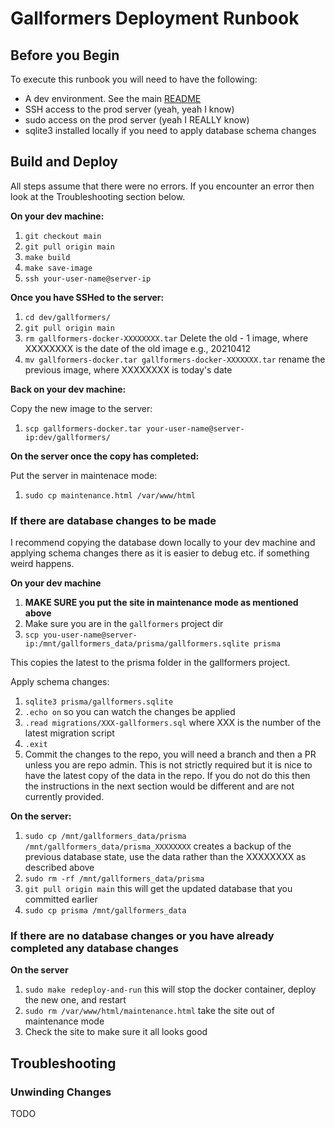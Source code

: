 # Gallformers Deployment Runbook

## Before you Begin

To execute this runbook you will need to have the following:

* A dev environment. See the main [README](../README.md)
* SSH access to the prod server (yeah, yeah I know)
* sudo access on the prod server (yeah I REALLY know)
* sqlite3 installed locally if you need to apply database schema changes

## Build and Deploy

All steps assume that there were no errors. If you encounter an error then look at the Troubleshooting section below.

**On your dev machine:**
1) `git checkout main`
1) `git pull origin main`
1) `make build`
1) `make save-image`
1) `ssh your-user-name@server-ip`

**Once you have SSHed to the server:**
1) `cd dev/gallformers/`
1) `git pull origin main`
1) `rm gallformers-docker-XXXXXXXX.tar` Delete the old - 1 image, where XXXXXXXX is the date of the old image e.g., 20210412
1) `mv gallformers-docker.tar gallformers-docker-XXXXXXX.tar` rename the previous image, where XXXXXXXX is today's date

**Back on your dev machine:**

Copy the new image to the server: 
1) `scp gallformers-docker.tar your-user-name@server-ip:dev/gallformers/`

**On the server once the copy has completed:**

Put the server in maintenace mode:
1) `sudo cp maintenance.html /var/www/html`

### If there are database changes to be made

I recommend copying the database down locally to your dev machine and applying schema changes there as it is easier to debug etc. if something weird happens.

**On your dev machine**
1) **MAKE SURE you put the site in maintenance mode as mentioned above**
1) Make sure you are in the `gallformers` project dir
1) `scp you-user-name@server-ip:/mnt/gallformers_data/prisma/gallformers.sqlite prisma`

This copies the latest to the prisma folder in the gallformers project.

Apply schema changes:
1) `sqlite3 prisma/gallformers.sqlite`
1) `.echo on`  so you can watch the changes be applied
1) `.read migrations/XXX-gallformers.sql`  where XXX is the number of the latest migration script
1) `.exit`
1) Commit the changes to the repo, you will need a branch and then a PR unless you are repo admin. This is not strictly required but it is nice to have the latest copy of the data in the repo. If you do not do this then the instructions in the next section would be different and are not currently provided.

**On the server:**
1) `sudo cp /mnt/gallformers_data/prisma /mnt/gallformers_data/prisma_XXXXXXXX` creates a backup of the previous database state, use the data rather than the XXXXXXXX as described above
1) `sudo rm -rf /mnt/gallformers_data/prisma`
1) `git pull origin main`  this will get the updated database that you committed earlier
1) `sudo cp prisma /mnt/gallformers_data`

### If there are no database changes or you have already completed any database changes

**On the server**
1) `sudo make redeploy-and-run`  this will stop the docker container, deploy the new one, and restart
1) `sudo rm /var/www/html/maintenance.html`  take the site out of maintenance mode
1) Check the site to make sure it all looks good

## Troubleshooting

### Unwinding Changes

TODO